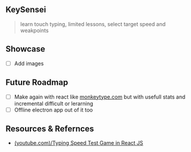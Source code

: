 ## KeySensei
> learn touch typing, limited lessons, select target speed and weakpoints
## Showcase
- [ ] Add images
## Future Roadmap
- [ ]  Make again with react like [monkeytype.com](https://monkeytype.com/) but with usefull stats and incremental difficult or lerarning
- [ ]  Offline electron app out of it too
## Resources & Refernces
- [(youtube.com)/Typing Speed Test Game in React JS](https://youtu.be/pa8bCjD8k0g)
